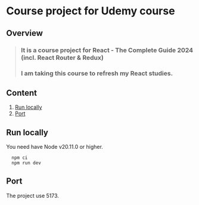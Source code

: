 # Course project for Udemy course

## Overview

> ### It is a course project for React - The Complete Guide 2024 (incl. React Router & Redux)
> ### I am taking this course to refresh my React studies.

## Content

1. [Run locally](#run-locally)
2. [Port](#port)

## Run locally

You need have Node v20.11.0 or higher.

```
  npm ci
  npm run dev
```

## Port

The project use 5173.